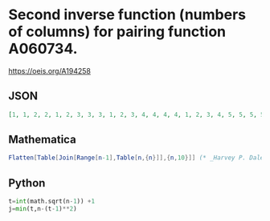 # Second inverse function \(numbers of columns\) for pairing function A060734\.
https://oeis.org/A194258
## JSON
```JSON
[1, 1, 2, 2, 1, 2, 3, 3, 3, 1, 2, 3, 4, 4, 4, 4, 1, 2, 3, 4, 5, 5, 5, 5, 5, 1, 2, 3, 4, 5, 6, 6, 6, 6, 6, 6, 1, 2, 3, 4, 5, 6, 7, 7, 7, 7, 7, 7, 7, 1, 2, 3, 4, 5, 6, 7, 8, 8, 8, 8, 8, 8, 8, 8, 1, 2, 3, 4, 5, 6, 7, 8, 9, 9, 9, 9, 9, 9, 9, 9, 9, 1, 2, 3, 4, 5, 6]
```
## Mathematica
```Mathematica
Flatten[Table[Join[Range[n-1],Table[n,{n}]],{n,10}]] (* _Harvey P. Dale_, Jun 23 2013 *)
```
## Python
```Python
t=int(math.sqrt(n-1)) +1
j=min(t,n-(t-1)**2)
```
